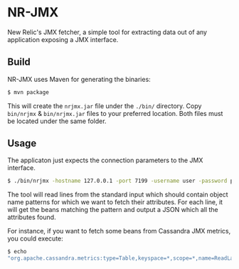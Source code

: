 # NR-JMX
New Relic's JMX fetcher, a simple tool for extracting data out of any application exposing a JMX interface.

## Build
NR-JMX uses Maven for generating the binaries:

```bash
$ mvn package
```

This will create the `nrjmx.jar` file under the `./bin/` directory. Copy
`bin/nrjmx` & `bin/nrjmx.jar` files to your preferred location. Both files must
be located under the same folder.

## Usage
The applicaton just expects the connection parameters to the JMX interface.

```bash
$ ./bin/nrjmx -hostname 127.0.0.1 -port 7199 -username user -password pwd
```

The tool will read lines from the standard input which should contain object
name patterns for which we want to fetch their attributes. For each line, it
will get the beans matching the pattern and output a JSON which all the
attributes found.

For instance, if you want to fetch some beans from Cassandra JMX metrics, you
could execute:

```bash
$ echo
"org.apache.cassandra.metrics:type=Table,keyspace=*,scope=*,name=ReadLatency" | java -jar target/nrjmx-0.0.1-SNAPSHOT-jar-with-dependencies.jar -hostname 127.0.0.1 -port 7199 -username user -password pwd
```
